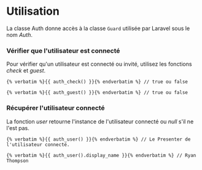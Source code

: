 # Utilisation

La classe Auth donne accès à la classe `Guard` utilisée par Laravel sous le nom _Auth_.

### Vérifier que l'utilisateur est connecté

Pour vérifier qu'un utilisateur est connecté ou invité, utilisez les fonctions _check_ et _guest_.

    {% verbatim %}{{ auth_check() }}{% endverbatim %} // true ou false

    {% verbatim %}{{ auth_guest() }}{% endverbatim %} // true ou false

### Récupérer l'utilisateur connecté

La fonction _user_ retourne l'instance de l'utilisateur connecté ou _null_ s'il ne l'est pas.

    {% verbatim %}{{ auth_user() }}{% endverbatim %} // Le Presenter de l'utilisateur connecté.

    {% verbatim %}{{ auth_user().display_name }}{% endverbatim %} // Ryan Thompson
